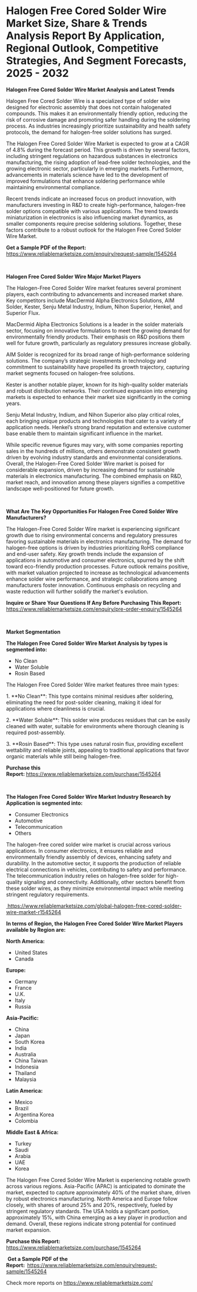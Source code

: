 <p><h1>Halogen Free Cored Solder Wire Market Size, Share & Trends Analysis Report By Application, Regional Outlook, Competitive Strategies, And Segment Forecasts, 2025 - 2032</h1></p><p><strong>Halogen Free Cored Solder Wire Market Analysis and Latest Trends</strong></p>
<p><p>Halogen Free Cored Solder Wire is a specialized type of solder wire designed for electronic assembly that does not contain halogenated compounds. This makes it an environmentally friendly option, reducing the risk of corrosive damage and promoting safer handling during the soldering process. As industries increasingly prioritize sustainability and health safety protocols, the demand for halogen-free solder solutions has surged.</p><p>The Halogen Free Cored Solder Wire Market is expected to grow at a CAGR of 4.8% during the forecast period. This growth is driven by several factors, including stringent regulations on hazardous substances in electronics manufacturing, the rising adoption of lead-free solder technologies, and the growing electronic sector, particularly in emerging markets. Furthermore, advancements in materials science have led to the development of improved formulations that enhance soldering performance while maintaining environmental compliance.</p><p>Recent trends indicate an increased focus on product innovation, with manufacturers investing in R&D to create high-performance, halogen-free solder options compatible with various applications. The trend towards miniaturization in electronics is also influencing market dynamics, as smaller components require precise soldering solutions. Together, these factors contribute to a robust outlook for the Halogen Free Cored Solder Wire Market.</p></p>
<p><strong>Get a Sample PDF of the Report:&nbsp;</strong> <a href="https://www.reliablemarketsize.com/enquiry/request-sample/1545264?utm_campaign=3382&utm_medium=2&utm_source=Github&utm_content=ia&utm_term=02042025&utm_id=halogen-free-cored-solder-wire">https://www.reliablemarketsize.com/enquiry/request-sample/1545264</a></p>
<p>&nbsp;</p>
<p><strong>Halogen Free Cored Solder Wire Major Market Players</strong></p>
<p><p>The Halogen-Free Cored Solder Wire market features several prominent players, each contributing to advancements and increased market share. Key competitors include MacDermid Alpha Electronics Solutions, AIM Solder, Kester, Senju Metal Industry, Indium, Nihon Superior, Henkel, and Superior Flux. </p><p>MacDermid Alpha Electronics Solutions is a leader in the solder materials sector, focusing on innovative formulations to meet the growing demand for environmentally friendly products. Their emphasis on R&D positions them well for future growth, particularly as regulatory pressures increase globally.</p><p>AIM Solder is recognized for its broad range of high-performance soldering solutions. The company’s strategic investments in technology and commitment to sustainability have propelled its growth trajectory, capturing market segments focused on halogen-free solutions. </p><p>Kester is another notable player, known for its high-quality solder materials and robust distribution networks. Their continued expansion into emerging markets is expected to enhance their market size significantly in the coming years.</p><p>Senju Metal Industry, Indium, and Nihon Superior also play critical roles, each bringing unique products and technologies that cater to a variety of application needs. Henkel’s strong brand reputation and extensive customer base enable them to maintain significant influence in the market.</p><p>While specific revenue figures may vary, with some companies reporting sales in the hundreds of millions, others demonstrate consistent growth driven by evolving industry standards and environmental considerations. Overall, the Halogen-Free Cored Solder Wire market is poised for considerable expansion, driven by increasing demand for sustainable materials in electronics manufacturing. The combined emphasis on R&D, market reach, and innovation among these players signifies a competitive landscape well-positioned for future growth.</p></p>
<p>&nbsp;</p>
<p><strong>What Are The Key Opportunities For Halogen Free Cored Solder Wire Manufacturers?</strong></p>
<p><p>The Halogen-Free Cored Solder Wire market is experiencing significant growth due to rising environmental concerns and regulatory pressures favoring sustainable materials in electronics manufacturing. The demand for halogen-free options is driven by industries prioritizing RoHS compliance and end-user safety. Key growth trends include the expansion of applications in automotive and consumer electronics, spurred by the shift toward eco-friendly production processes. Future outlook remains positive, with market valuation projected to increase as technological advancements enhance solder wire performance, and strategic collaborations among manufacturers foster innovation. Continuous emphasis on recycling and waste reduction will further solidify the market's evolution.</p></p>
<p><strong>Inquire or Share Your Questions If Any Before Purchasing This Report:</strong> <a href="https://www.reliablemarketsize.com/enquiry/pre-order-enquiry/1545264?utm_campaign=3382&utm_medium=2&utm_source=Github&utm_content=ia&utm_term=02042025&utm_id=halogen-free-cored-solder-wire">https://www.reliablemarketsize.com/enquiry/pre-order-enquiry/1545264</a></p>
<p>&nbsp;</p>
<p><strong>Market Segmentation</strong></p>
<p><strong>The Halogen Free Cored Solder Wire Market Analysis by types is segmented into:</strong></p>
<p><ul><li>No Clean</li><li>Water Soluble</li><li>Rosin Based</li></ul></p>
<p><p>The Halogen Free Cored Solder Wire market features three main types:  </p><p>1. **No Clean**: This type contains minimal residues after soldering, eliminating the need for post-solder cleaning, making it ideal for applications where cleanliness is crucial.  </p><p>2. **Water Soluble**: This solder wire produces residues that can be easily cleaned with water, suitable for environments where thorough cleaning is required post-assembly.  </p><p>3. **Rosin Based**: This type uses natural rosin flux, providing excellent wettability and reliable joints, appealing to traditional applications that favor organic materials while still being halogen-free.</p></p>
<p><strong>Purchase this Report:&nbsp;</strong><a href="https://www.reliablemarketsize.com/purchase/1545264?utm_campaign=3382&utm_medium=2&utm_source=Github&utm_content=ia&utm_term=02042025&utm_id=halogen-free-cored-solder-wire">https://www.reliablemarketsize.com/purchase/1545264</a></p>
<p>&nbsp;</p>
<p><strong>The Halogen Free Cored Solder Wire Market Industry Research by Application is segmented into:</strong></p>
<p><ul><li>Consumer Electronics</li><li>Automotive</li><li>Telecommunication</li><li>Others</li></ul></p>
<p><p>The halogen-free cored solder wire market is crucial across various applications. In consumer electronics, it ensures reliable and environmentally friendly assembly of devices, enhancing safety and durability. In the automotive sector, it supports the production of reliable electrical connections in vehicles, contributing to safety and performance. The telecommunication industry relies on halogen-free solder for high-quality signaling and connectivity. Additionally, other sectors benefit from these solder wires, as they minimize environmental impact while meeting stringent regulatory requirements.</p></p>
<p><a href="https://www.reliablemarketsize.com/global-halogen-free-cored-solder-wire-market-r1545264?utm_campaign=3382&utm_medium=2&utm_source=Github&utm_content=ia&utm_term=02042025&utm_id=halogen-free-cored-solder-wire">&nbsp;https://www.reliablemarketsize.com/global-halogen-free-cored-solder-wire-market-r1545264</a></p>
<p><strong>In terms of Region, the Halogen Free Cored Solder Wire Market Players available by Region are:</strong></p>
<p>
    <p> <strong> North America: </strong>
        <ul>
            <li>United States</li>
            <li>Canada</li>
        </ul>
        </p> 
    <p> <strong> Europe: </strong>
        <ul>
            <li>Germany</li>
            <li>France</li>
            <li>U.K.</li>
            <li>Italy</li>
            <li>Russia</li>
        </ul>
        </p> 
    <p> <strong> Asia-Pacific: </strong>
        <ul>
            <li>China</li>
            <li>Japan</li>
            <li>South Korea</li>
            <li>India</li>
            <li>Australia</li>
            <li>China Taiwan</li>
            <li>Indonesia</li>
            <li>Thailand</li>
            <li>Malaysia</li>
        </ul>
        </p> 
    <p> <strong> Latin America: </strong>
        <ul>
            <li>Mexico</li>
            <li>Brazil</li>
            <li>Argentina Korea</li>
            <li>Colombia</li>
        </ul>
        </p> 
    <p> <strong> Middle East & Africa: </strong>
        <ul>
            <li>Turkey</li>
            <li>Saudi</li>
            <li>Arabia</li>
            <li>UAE</li>
            <li>Korea</li>
        </ul>
    </p>
    </p>
<p><p>The Halogen Free Cored Solder Wire Market is experiencing notable growth across various regions. Asia-Pacific (APAC) is anticipated to dominate the market, expected to capture approximately 40% of the market share, driven by robust electronics manufacturing. North America and Europe follow closely, with shares of around 25% and 20%, respectively, fueled by stringent regulatory standards. The USA holds a significant portion, approximately 15%, with China emerging as a key player in production and demand. Overall, these regions indicate strong potential for continued market expansion.</p></p>
<p><strong>Purchase this Report: </strong><a href="https://www.reliablemarketsize.com/purchase/1545264?utm_campaign=3382&utm_medium=2&utm_source=Github&utm_content=ia&utm_term=02042025&utm_id=halogen-free-cored-solder-wire">https://www.reliablemarketsize.com/purchase/1545264</a></p>
<p>&nbsp;<strong>Get a Sample PDF of the Report:&nbsp;&nbsp;</strong><a href="https://www.reliablemarketsize.com/enquiry/request-sample/1545264?utm_campaign=3382&utm_medium=2&utm_source=Github&utm_content=ia&utm_term=02042025&utm_id=halogen-free-cored-solder-wire">https://www.reliablemarketsize.com/enquiry/request-sample/1545264</a></p>
<p><strong></strong></p>
<p>Check more reports on <a href="https://www.reliablemarketsize.com/?utm_campaign=3382&utm_medium=2&utm_source=Github&utm_content=ia&utm_term=02042025&utm_id=halogen-free-cored-solder-wire">https://www.reliablemarketsize.com/</a></p>